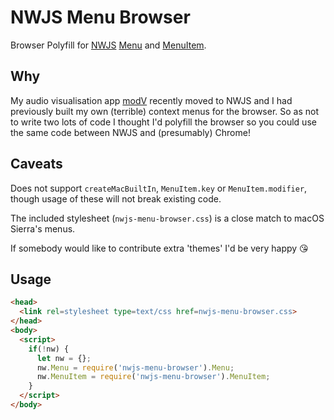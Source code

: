 # NWJS Menu Browser

Browser Polyfill for [NWJS](http://docs.nwjs.io/en/latest/) [Menu](http://docs.nwjs.io/en/latest/References/Menu/) and [MenuItem](http://docs.nwjs.io/en/latest/References/MenuItem/).

## Why

My audio visualisation app [modV](../modV/) recently moved to NWJS and I had previously built my own (terrible) context menus for the browser. So as not to write two lots of code I thought I'd polyfill the browser so you could use the same code between NWJS and (presumably) Chrome!

## Caveats

Does not support ```createMacBuiltIn```, ```MenuItem.key``` or ```MenuItem.modifier```, though usage of these will not break existing code.

The included stylesheet (```nwjs-menu-browser.css```) is a close match to macOS Sierra's menus.

If somebody would like to contribute extra 'themes' I'd be very happy 😘

## Usage

```HTML
<head>
  <link rel=stylesheet type=text/css href=nwjs-menu-browser.css>
</head>
<body>
  <script>
    if(!nw) {
      let nw = {};
      nw.Menu = require('nwjs-menu-browser').Menu;
      nw.MenuItem = require('nwjs-menu-browser').MenuItem;
    }
  </script>
</body>
```